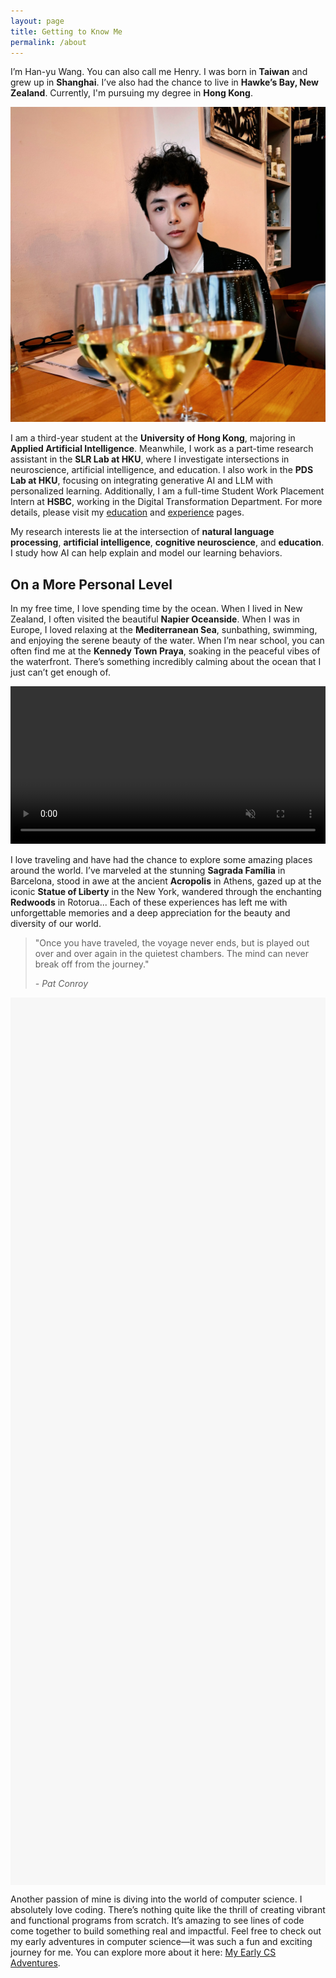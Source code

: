 ```yaml
---
layout: page
title: Getting to Know Me
permalink: /about
---
```


<style>
video, .fallback-image {
    width: 100%;
}

div.scroll-container {
  background-color: #f7f7f7;
  overflow-x: auto; /* Enable horizontal scrolling */
  overflow-y: hidden; /* Disable vertical scrolling */
  white-space: nowrap;
  padding: 10px;
  height: 35vh; /* Set the height to 35% of the viewport height */
  display: flex;
  align-items: center; /* Center align images vertically */
}

div.scroll-container img,
div.scroll-container video {
  padding: 10px;
  height: calc(35vh - 20px); /* Adjust the height to fit within the container, considering padding */
  object-fit: contain; /* Ensure the images fit within the container */
}
</style>

I’m Han-yu Wang. You can also call me Henry. I was born in **Taiwan** and grew up in **Shanghai**. I’ve also had the chance to live in **Hawke’s Bay, New Zealand**. Currently, I'm pursuing my degree in **Hong Kong**.

<img src="/assets/img/henry.jpg">

I am a third-year student at the **University of Hong Kong**, majoring in **Applied Artificial Intelligence**. Meanwhile, I work as a part-time research assistant in the **SLR Lab at HKU**, where I investigate intersections in neuroscience, artificial intelligence, and education. I also work in the **PDS Lab at HKU**, focusing on integrating generative AI and LLM with personalized learning. Additionally, I am a full-time Student Work Placement Intern at **HSBC**, working in the Digital Transformation Department. For more details, please visit my [education](https://henryhyw.github.io/education.html) and [experience](https://henryhyw.github.io/experience.html) pages.

My research interests lie at the intersection of **natural language processing**, **artificial intelligence**, **cognitive neuroscience**, and **education**. I study how AI can help explain and model our learning behaviors.

## On a More Personal Level

In my free time, I love spending time by the ocean. When I lived in New Zealand, I often visited the beautiful **Napier Oceanside**. When I was in Europe, I loved relaxing at the **Mediterranean Sea**, sunbathing, swimming, and enjoying the serene beauty of the water. When I’m near school, you can often find me at the **Kennedy Town Praya**, soaking in the peaceful vibes of the waterfront. There’s something incredibly calming about the ocean that I just can’t get enough of.

<video id="videoElement" muted autoplay loop playsinline>
      <source src="/assets/vid/napier.mp4" type="video/mp4">
</video>
<img src="/assets/img/napier.png" alt="Travel" class="fallback-image" style="display: none;">

I love traveling and have had the chance to explore some amazing places around the world. I’ve marveled at the stunning **Sagrada Família** in Barcelona, stood in awe at the ancient **Acropolis** in Athens, gazed up at the iconic **Statue of Liberty** in the New York, wandered through the enchanting **Redwoods** in Rotorua... Each of these experiences has left me with unforgettable memories and a deep appreciation for the beauty and diversity of our world.

> "Once you have traveled, the voyage never ends, but is played out over and over again in the quietest chambers. The mind can never break off from the journey."
>
> *- Pat Conroy*

<div id="scroll-container" class="scroll-container"></div>

Another passion of mine is diving into the world of computer science. I absolutely love coding. There’s nothing quite like the thrill of creating vibrant and functional programs from scratch. It’s amazing to see lines of code come together to build something real and impactful. Feel free to check out my early adventures in computer science—it was such a fun and exciting journey for me. You can explore more about it here: [My Early CS Adventures](https://henryhyw.github.io/early.html).

<script>
  // Array of image filenames
  const imageFilenames = [
    'athens1.jpg',
    'athens2.jpg',
    'athens3.jpg',
    'athens4.jpg',
    'beijing1.jpg',
    'hk1.jpg',
    'hk2.jpg',
    'hk3.jpg',
    'hk4.jpg',
    'hk5.jpg',
    'hk6.jpg',
    'hk7.jpg',
    'hk8.jpg',
    'hkdisney1.jpg',
    'hkdisney2.jpg',
    'hkdisney3.jpg',
    'hkdisney4.jpg',
    'hkdisney5.jpg',
    'napier1.jpg',
    'rotorua1.jpg',
    'shanghai1.jpg',
    'shanghai2.jpg',
    'tainan1.jpg'
  ];

  // Function to shuffle an array
  function shuffle(array) {
    for (let i = array.length - 1; i > 0; i--) {
      const j = Math.floor(Math.random() * (i + 1));
      [array[i], array[j]] = [array[j], array[i]];
    }
    return array;
  }

  // Shuffle the image filenames
  const shuffledFilenames = shuffle(imageFilenames);

  document.addEventListener("DOMContentLoaded", function() {
    // Get the scroll-container div
    const container = document.getElementById('scroll-container');

    // Dynamically create img elements and append them to the container
    shuffledFilenames.forEach(filename => {
      const img = document.createElement('img');
      img.src = `/assets/gallery/${filename}`;
      container.appendChild(img);
    });
  });
</script>

<script>
    function checkVideoCompatibility() {
        const videoElement = document.getElementById('videoElement');
        const fallbackImage = document.querySelector('.fallback-image');

        // Check if the video is playable
        videoElement.addEventListener('error', () => {
            videoElement.style.display = 'none';
            fallbackImage.style.display = 'block';
        });

        // Attempt to play the video, if it fails, switch to the fallback image
        videoElement.play().catch(() => {
            videoElement.style.display = 'none';
            fallbackImage.style.display = 'block';
        });
    }

    window.onload = () => {
        adjustFontSizeAndLineHeight();
        checkVideoCompatibility();
    };
    window.onresize = adjustFontSizeAndLineHeight;

    // Mute/unmute button
    const videoElement = document.getElementById('videoElement');
    videoElement.addEventListener('click', () => {
        videoElement.muted = !videoElement.muted;
    });
</script>